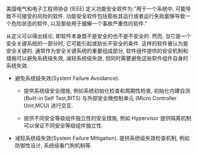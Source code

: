 
美国电气和电子工程师协会 (IEEE) 定义功能安全软件为:​"用于一个系统中, 可能导致不可接受的风险的软件. 功能安全软件包括那些其运行或者运行失败能够导致一个危险状态的软件, 以及那些用于缓解一个事故严重性的软件.​"

从定义可以得出结论, 即软件本身既不是安全的也不是不安全的. 然而, 当它是一个安全关键系统的一部分时, 它可能引起或助长不安全的条件. 这样的软件被认为是安全关键的. 通常作为安全关键系统的重要组成部分, 软件组件提供的安全机制和措施可以避免系统级失效, 减轻系统级失效, 但同时需要避免这些软件组件自身的系统失效.

* 避免系统级失效(System Failure Avoidance).

  * 提供系统级安全措施, 例如系统初始化检查和周期性检查, 初始化内建自测 (Built-in Self Test,BITS) 与外部安全微控制单元 (Micro Controller Unit,MCU) 进行交互.

  * 提供不同安全等级组件独立性的安全措施, 例如 Hypervisor 提供隔离机制可以保证不同安全等级组件独立性.

* 减轻系统级失效(System Failure Mitigation). 提供系统级失效检查机制, 例如防御性设计, 系统级看门狗机制等.

